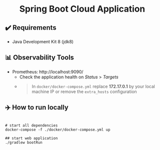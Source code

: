 <h1 align="center">Spring Boot Cloud Application</h1>

## :heavy_check_mark: Requirements
 - Java Development Kit 8 (jdk8)

## :bar_chart: Observability Tools
 - Prometheus: http://localhost:9090/
   - Check the application health on _Status_ > _Targets_
   - > In `docker/docker-compose.yml` replace **172.17.0.1** by your local machine IP or remove the `extra_hosts` configuration

## :airplane: How to run locally
```shell

# start all dependencies
docker-compose -f ./docker/docker-compose.yml up

## start web application
./gradlew bootRun
  
```